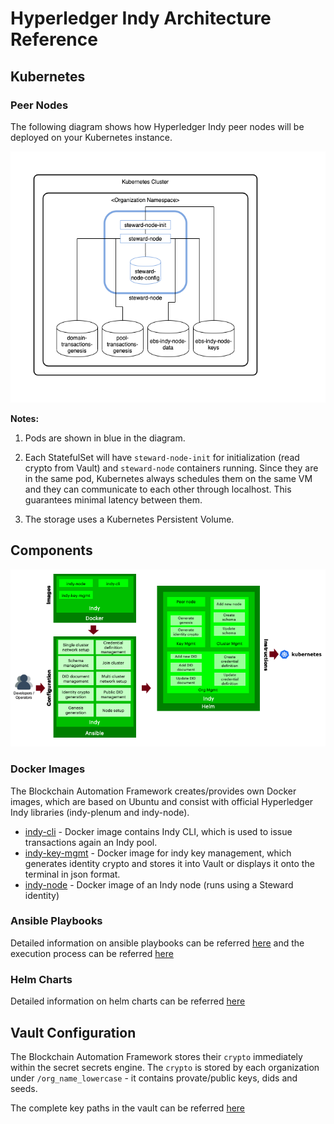 # Hyperledger Indy Architecture Reference

## Kubernetes

### Peer Nodes

The following diagram shows how Hyperledger Indy peer nodes will be deployed on your Kubernetes instance.

![Figure: Hyperledger Indy Kubernetes Deployment - Peers](../_static/hyperledger-indy-kubernetes-deployment-peers.png)

**Notes:**

1. Pods are shown in blue in the diagram.

2. Each StatefulSet will have `steward-node-init` for initialization (read crypto from Vault) and `steward-node` containers running. Since they are in the same pod, Kubernetes always schedules them on the same VM and they can communicate to each other through localhost. This guarantees minimal latency between them.

4. The storage uses a Kubernetes Persistent Volume.


## Components

![Figure: Hyperledger Indy Components](../_static/hyperledger-indy-components.png)

### Docker Images
The Blockchain Automation Framework creates/provides own Docker images, which are based on Ubuntu and consist with official Hyperledger Indy libraries (indy-plenum and indy-node).

* [indy-cli](../../../platforms/hyperledger-indy/images/indy-cli/README.md) - Docker image contains Indy CLI, which is used to issue transactions again an Indy pool.
* [indy-key-mgmt](../../../platforms/hyperledger-indy/images/indy-key-mgmt/README.md) - Docker image for indy key management, which generates identity crypto and stores it into Vault or displays it onto the terminal in json format.
* [indy-node](../../../platforms/hyperledger-indy/images/indy-node/README.md) - Docker image of an Indy node (runs using a Steward identity)

### Ansible Playbooks
Detailed information on ansible playbooks can be referred [here](../developer/indy-ansible.md) and the execution process can be referred [here](../operations/setting_dlt.md)

### Helm Charts
Detailed information on helm charts can be referred [here](../developer/indy-helmcharts.md)

<a  name="vault-config"></a>

## Vault Configuration

The Blockchain Automation Framework stores their `crypto` immediately within the secret secrets engine.
The `crypto` is stored by each organization under `/org_name_lowercase` - it contains provate/public keys, dids and seeds.


The complete key paths in the vault can be referred [here](certificates_path_list_indy.md)